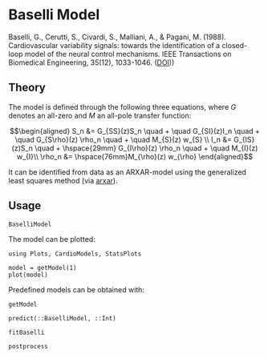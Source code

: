 # Baselli Model
Baselli, G., Cerutti, S., Civardi, S., Malliani, A., & Pagani, M. (1988). Cardiovascular variability signals: towards the identification of a closed-loop model of the neural control mechanisms. IEEE Transactions on Biomedical Engineering, 35(12), 1033-1046. ([DOI](https://doi.org/10.1109/10.8688)))
 

## Theory
The model is defined through the following three equations, where $G$ denotes an all-zero and $M$ an all-pole transfer function:


```math
\begin{aligned}
S_n &= G_{SS}(z)S_n \quad + \quad G_{SI}(z)I_n \quad  + \quad G_{S\rho}(z) \rho_n  \quad  + \quad  M_{S}(z) w_{S} \\
I_n &= G_{IS}(z)S_n \quad  + \hspace{29mm}  G_{I\rho}(z) \rho_n \quad  + \quad  M_{I}(z) w_{I}\\
\rho_n &= \hspace{76mm}M_{\rho}(z) w_{\rho}
\end{aligned}
```

It can be identified from data as an ARXAR-model using the generalized least squares method (via [arxar](https://github.com/baggepinnen/ControlSystemIdentification.jl)).

## Usage

```@docs
BaselliModel
```
The model can be plotted:
```@setup 1
using Plots, CardioModels, StatsPlots
```

```@example 1
model = getModel(1)
plot(model)
```

Predefined models can be obtained with:
```@docs
getModel
```

```@docs
predict(::BaselliModel, ::Int)
```

```@docs
fitBaselli
```

```@docs
postprocess
```


